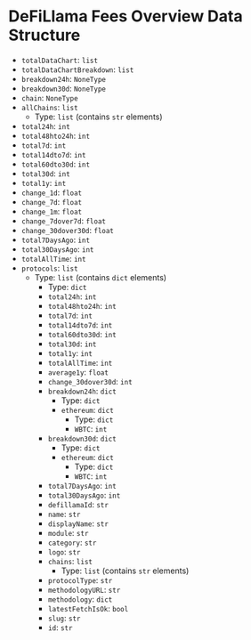 # DeFiLlama Fees Overview Data Structure

- `totalDataChart`: `list`
- `totalDataChartBreakdown`: `list`
- `breakdown24h`: `NoneType`
- `breakdown30d`: `NoneType`
- `chain`: `NoneType`
- `allChains`: `list`
  - Type: `list` (contains `str` elements)
- `total24h`: `int`
- `total48hto24h`: `int`
- `total7d`: `int`
- `total14dto7d`: `int`
- `total60dto30d`: `int`
- `total30d`: `int`
- `total1y`: `int`
- `change_1d`: `float`
- `change_7d`: `float`
- `change_1m`: `float`
- `change_7dover7d`: `float`
- `change_30dover30d`: `float`
- `total7DaysAgo`: `int`
- `total30DaysAgo`: `int`
- `totalAllTime`: `int`
- `protocols`: `list`
  - Type: `list` (contains `dict` elements)
    - Type: `dict`
    - `total24h`: `int`
    - `total48hto24h`: `int`
    - `total7d`: `int`
    - `total14dto7d`: `int`
    - `total60dto30d`: `int`
    - `total30d`: `int`
    - `total1y`: `int`
    - `totalAllTime`: `int`
    - `average1y`: `float`
    - `change_30dover30d`: `int`
    - `breakdown24h`: `dict`
      - Type: `dict`
      - `ethereum`: `dict`
        - Type: `dict`
        - `WBTC`: `int`
    - `breakdown30d`: `dict`
      - Type: `dict`
      - `ethereum`: `dict`
        - Type: `dict`
        - `WBTC`: `int`
    - `total7DaysAgo`: `int`
    - `total30DaysAgo`: `int`
    - `defillamaId`: `str`
    - `name`: `str`
    - `displayName`: `str`
    - `module`: `str`
    - `category`: `str`
    - `logo`: `str`
    - `chains`: `list`
      - Type: `list` (contains `str` elements)
    - `protocolType`: `str`
    - `methodologyURL`: `str`
    - `methodology`: `dict`
    - `latestFetchIsOk`: `bool`
    - `slug`: `str`
    - `id`: `str`
